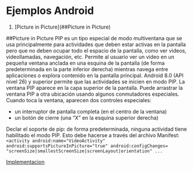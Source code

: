 # Ejemplos Android


1. [Picture in Picture](##Picture in Picture)


##Picture in Picture
PIP es un tipo especial de modo multiventana que se usa principalmente para actividades que deben estar activas en la pantalla pero que no deben ocupar todo el espacio de la pantalla, como ver videos, videollamadas, navegación, etc. Permite al usuario ver un video en un pequeña ventana anclada en una esquina de la pantalla (de forma predeterminada en la parte inferior derecha) mientras navega entre aplicaciones o explora contenido en la pantalla principal. Android 8.0 (API nivel 26) y superior permite que las actividades se inicien en modo PIP.
La ventana PIP aparece en la capa superior de la pantalla. Puede arrastrar la ventana PIP a otra ubicación usando algunos conmutadores especiales. Cuando toca la ventana, aparecen dos controles especiales:

- un interruptor de pantalla completa (en el centro de la ventana)
- un botón de cierre (una “X” en la esquina superior derecha)

Declar el soporte de pip: de forma predeterminada, ninguna actividad tiene habilitado el modo PIP. Esto debe hacerse a través del archivo Manifest:
`<activity android:name="VideoActivity"
    android:supportsPictureInPicture="true"
    android:configChanges=
        "screenSize|smallestScreenSize|screenLayout|orientation"
    ...`

[Implementacion](https://github.com/RubenPardo/android_ejemplos/blob/main/app/src/main/java/com/example/rparcas/androidejmplos/PIPActivity.java)
